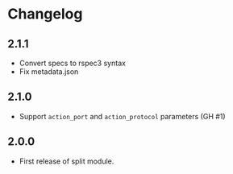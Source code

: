 # Changelog

## 2.1.1

- Convert specs to rspec3 syntax
- Fix metadata.json

## 2.1.0

- Support `action_port` and `action_protocol` parameters (GH #1)

## 2.0.0

- First release of split module.

